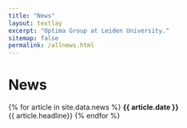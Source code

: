 ```yaml
---
title: "News"
layout: textlay
excerpt: "Optima Group at Leiden University."
sitemap: false
permalink: /allnews.html
---
```


# News

{% for article in site.data.news %}
**{{ article.date }}** <br> {{ article.headline}}
{% endfor %}
